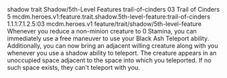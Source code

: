 <ability>
  <metadata>
    <class>shadow</class>
    <feature_type>trait</feature_type>
    <file_dpath>Shadow/5th-Level Features</file_dpath>
    <item_id>trail-of-cinders</item_id>
    <item_index>03</item_index>
    <item_name>Trail of Cinders</item_name>
    <level>5</level>
    <scc>mcdm.heroes.v1:feature.trait.shadow.5th-level-feature:trail-of-cinders</scc>
    <scdc>1.1.1:7.1.2.5:03</scdc>
    <source>mcdm.heroes.v1</source>
    <type>feature/trait/shadow/5th-level-feature</type>
  </metadata>
  <effects>
    <effect type="mundane">Whenever you reduce a non-minion creature to 0 Stamina, you can immediately use a free maneuver to use your Black Ash Teleport ability.
Additionally, you can now bring an adjacent willing creature along with you whenever you use a shadow ability to teleport. The creature appears in an unoccupied space adjacent to the space into which you teleported. If no such space exists, they can&apos;t teleport with you.</effect>
  </effects>
</ability>
